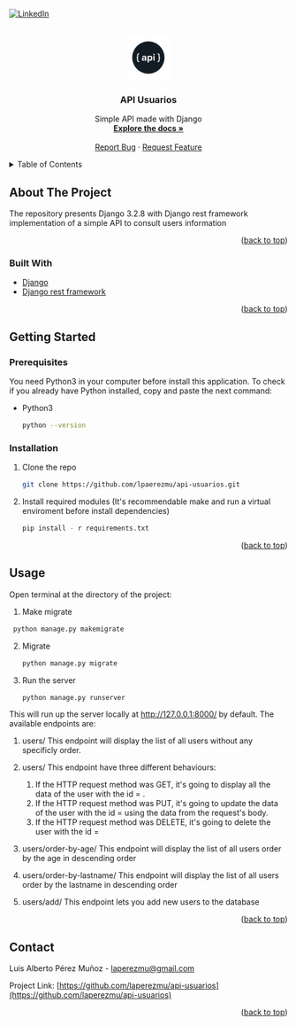 <div id="top"></div>



<!-- PROJECT SHIELDS -->
[![LinkedIn][linkedin-shield]][linkedin-url]



<!-- PROJECT LOGO -->
<br />
<div align="center">
  <a href="https://github.com/github_username/repo_name">
    <img src="images/logo.png" alt="Logo" width="80" height="80">
  </a>

<h3 align="center">API Usuarios</h3>

  <p align="center">
    Simple API made with Django
    <br />
    <a href="https://github.com/laperezmu/api-usuarios"><strong>Explore the docs »</strong></a>
    <br />
    <br />
    <a href="https://github.com/github_username/repo_name/issues">Report Bug</a>
    ·
    <a href="https://github.com/github_username/repo_name/issues">Request Feature</a>
  </p>
</div>



<!-- TABLE OF CONTENTS -->
<details>
  <summary>Table of Contents</summary>
  <ol>
    <li>
      <a href="#about-the-project">About The Project</a>
      <ul>
        <li><a href="#built-with">Built With</a></li>
      </ul>
    </li>
    <li>
      <a href="#getting-started">Getting Started</a>
      <ul>
        <li><a href="#prerequisites">Prerequisites</a></li>
        <li><a href="#installation">Installation</a></li>
      </ul>
    </li>
    <li><a href="#usage">Usage</a></li>
    <li><a href="#contact">Contact</a></li>
  </ol>
</details>



<!-- ABOUT THE PROJECT -->
## About The Project

The repository presents Django 3.2.8 with Django rest framework implementation of a simple API to consult users information

<p align="right">(<a href="#top">back to top</a>)</p>



### Built With

* [Django](https://www.djangoproject.com)
* [Django rest framework](https://www.django-rest-framework.org)

<p align="right">(<a href="#top">back to top</a>)</p>



<!-- GETTING STARTED -->
## Getting Started

### Prerequisites

You need Python3 in your computer before install this application. To check if you already have Python installed, copy and paste the next command:

* Python3
  ```sh
  python --version
  ```

### Installation

1. Clone the repo
   ```sh
   git clone https://github.com/lpaerezmu/api-usuarios.git
   ```
2. Install required modules (It's recommendable make and run a virtual enviroment before install dependencies)
   ```sh
   pip install - r requirements.txt
   ```

<p align="right">(<a href="#top">back to top</a>)</p>


<!-- USAGE EXAMPLES -->
## Usage
Open terminal at the directory of the project:

1. Make migrate 
  ```sh
   python manage.py makemigrate
   ```
2. Migrate
    ```sh
   python manage.py migrate
   ```
3. Run the server
   ```sh
   python manage.py runserver
   ```

This will run up the server locally at http://127.0.0.1:8000/ by default. The available endpoints are:

 1. users/
    This endpoint will display the list of all users without any specificly order.
    
 3. users/<id>
    This endpoint have three different behaviours:
      1. If the HTTP request method was GET, it's going to display all the data of the user with the id = <id>.
      2. If the HTTP request method was PUT, it's going to update the data of the user with the id = <id> using the data from the request's body.
      3. If the HTTP request method was DELETE, it's going to delete the user with the id = <id>
  
 4. users/order-by-age/
    This endpoint will display the list of all users order by the age in descending order
  
 5. users/order-by-lastname/
    This endpoint will display the list of all users order by the lastname in descending order
  
 6. users/add/
    This endpoint lets you add new users to the database 

  

<p align="right">(<a href="#top">back to top</a>)</p>



<!-- CONTACT -->
## Contact

Luis Alberto Pérez Muñoz - laperezmu@gmail.com

Project Link: [https://github.com/laperezmu/api-usuarios](https://github.com/laperezmu/api-usuarios)

<p align="right">(<a href="#top">back to top</a>)</p>




<!-- MARKDOWN LINKS & IMAGES -->
<!-- https://www.markdownguide.org/basic-syntax/#reference-style-links -->
[linkedin-shield]: https://img.shields.io/badge/-LinkedIn-black.svg?style=for-the-badge&logo=linkedin&colorB=555
[linkedin-url]: https://linkedin.com/in/laperezmu

